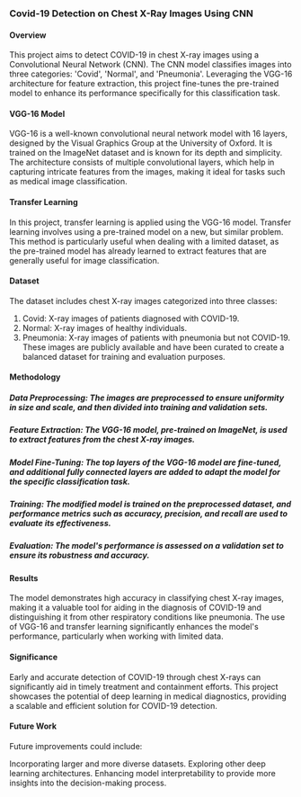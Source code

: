 ### Covid-19 Detection on Chest X-Ray Images Using CNN

#### Overview
This project aims to detect COVID-19 in chest X-ray images using a Convolutional Neural Network (CNN). The CNN model classifies images into three categories: 'Covid', 'Normal', and 'Pneumonia'. Leveraging the VGG-16 architecture for feature extraction, this project fine-tunes the pre-trained model to enhance its performance specifically for this classification task.

#### VGG-16 Model
VGG-16 is a well-known convolutional neural network model with 16 layers, designed by the Visual Graphics Group at the University of Oxford. It is trained on the ImageNet dataset and is known for its depth and simplicity. The architecture consists of multiple convolutional layers, which help in capturing intricate features from the images, making it ideal for tasks such as medical image classification.

#### Transfer Learning
In this project, transfer learning is applied using the VGG-16 model. Transfer learning involves using a pre-trained model on a new, but similar problem. This method is particularly useful when dealing with a limited dataset, as the pre-trained model has already learned to extract features that are generally useful for image classification.

#### Dataset
The dataset includes chest X-ray images categorized into three classes:

1. Covid: X-ray images of patients diagnosed with COVID-19.
2. Normal: X-ray images of healthy individuals.
3. Pneumonia: X-ray images of patients with pneumonia but not COVID-19.
These images are publicly available and have been curated to create a balanced dataset for training and evaluation purposes.

#### Methodology
##### Data Preprocessing: The images are preprocessed to ensure uniformity in size and scale, and then divided into training and validation sets.
##### Feature Extraction: The VGG-16 model, pre-trained on ImageNet, is used to extract features from the chest X-ray images.
##### Model Fine-Tuning: The top layers of the VGG-16 model are fine-tuned, and additional fully connected layers are added to adapt the model for the specific classification task.
##### Training: The modified model is trained on the preprocessed dataset, and performance metrics such as accuracy, precision, and recall are used to evaluate its effectiveness.
##### Evaluation: The model's performance is assessed on a validation set to ensure its robustness and accuracy.

#### Results
The model demonstrates high accuracy in classifying chest X-ray images, making it a valuable tool for aiding in the diagnosis of COVID-19 and distinguishing it from other respiratory conditions like pneumonia. The use of VGG-16 and transfer learning significantly enhances the model's performance, particularly when working with limited data.

#### Significance
Early and accurate detection of COVID-19 through chest X-rays can significantly aid in timely treatment and containment efforts. This project showcases the potential of deep learning in medical diagnostics, providing a scalable and efficient solution for COVID-19 detection.

#### Future Work
Future improvements could include:

Incorporating larger and more diverse datasets.
Exploring other deep learning architectures.
Enhancing model interpretability to provide more insights into the decision-making process.
